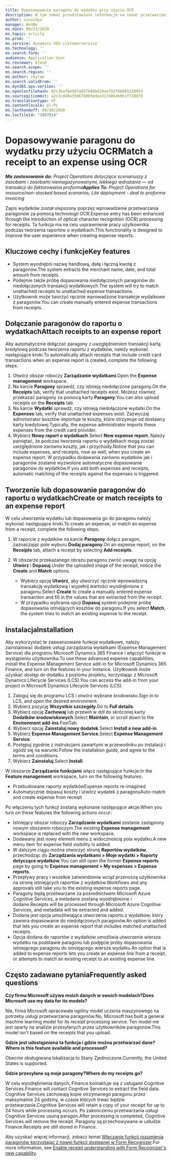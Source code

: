 ```yaml
---
title: Dopasowywanie paragonu do wydatku przy użyciu OCR
description: W tym temat przedstawiono informacje na temat przetwarzania paragonów za pomocą technologii OCR.
author: suvaidya
manager: AnnBe
ms.date: 09/23/2020
ms.topic: article
ms.prod: ''
ms.service: dynamics-365-customerservice
ms.technology: ''
ms.search.form: ''
audience: Application User
ms.reviewer: kfend
ms.search.scope: ''
ms.search.region: ''
ms.author: shylaw
ms.search.validFrom: ''
ms.dyn365.ops.version: ''
ms.openlocfilehash: 02c1bafbe907a657689b610ae792f88085320903
ms.sourcegitcommit: a2c3cd49a3b667b8b5edaa31788b4b9b1f728d78
ms.translationtype: HT
ms.contentlocale: pl-PL
ms.lasthandoff: 09/28/2020
ms.locfileid: "3897014"
---
```

# <a name="match-a-receipt-to-an-expense-using-ocr"></a><span data-ttu-id="a53e0-103">Dopasowywanie paragonu do wydatku przy użyciu OCR</span><span class="sxs-lookup"><span data-stu-id="a53e0-103">Match a receipt to an expense using OCR</span></span>

<span data-ttu-id="a53e0-104">_**Ma zastosowanie do:** Project Operations dotyczące scenariuszy z zasobami i zasobami niemagazynowanymi, lekkiego wdrażania — od transakcji do fakturowania proforma_</span><span class="sxs-lookup"><span data-stu-id="a53e0-104">_**Applies To:** Project Operations for resource/non-stocked based scenarios, Lite deployment - deal to proforma invoicing_</span></span>

<span data-ttu-id="a53e0-105">Zapis wydatków został ulepszony poprzez wprowadzenie przetwarzania paragonów za pomocą technologii OCR.</span><span class="sxs-lookup"><span data-stu-id="a53e0-105">Expense entry has been enhanced through the introduction of optical character recognition (OCR) processing for receipts.</span></span> <span data-ttu-id="a53e0-106">Ta funkcja ma na celu usprawnienie pracy użytkownika podczas tworzenia raportów o wydatkach.</span><span class="sxs-lookup"><span data-stu-id="a53e0-106">This functionality is designed to improve the user experience when creating expense reports.</span></span>

## <a name="key-features"></a><span data-ttu-id="a53e0-107">Kluczowe cechy i funkcje</span><span class="sxs-lookup"><span data-stu-id="a53e0-107">Key features</span></span>

- <span data-ttu-id="a53e0-108">System wyodrębni nazwę handlową, datę i łączną kwotę z paragonów.</span><span class="sxs-lookup"><span data-stu-id="a53e0-108">The system extracts the merchant name, date, and total amount from receipts.</span></span>
- <span data-ttu-id="a53e0-109">Podejmie także próbę dopasowania niedołączonych paragonów do niedołączonych transakcji wydatkowych.</span><span class="sxs-lookup"><span data-stu-id="a53e0-109">The system will try to match unattached receipts to unattached expense transactions.</span></span>
- <span data-ttu-id="a53e0-110">Użytkownik może tworzyć ręcznie wprowadzone transakcje wydatkowe z paragonów.</span><span class="sxs-lookup"><span data-stu-id="a53e0-110">You can create manually entered expense transactions from receipts.</span></span>

## <a name="attach-receipts-to-an-expense-report"></a><span data-ttu-id="a53e0-111">Dołączanie paragonów do raportu o wydatkach</span><span class="sxs-lookup"><span data-stu-id="a53e0-111">Attach receipts to an expense report</span></span>

<span data-ttu-id="a53e0-112">Aby automatycznie dołączać paragony z uwzględnieniem transakcji kartą kredytową podczas tworzenia raportu z wydatków, należy wykonać następujące kroki.</span><span class="sxs-lookup"><span data-stu-id="a53e0-112">To automatically attach receipts that include credit card transactions when an expense report is created, complete the following steps.</span></span>

  1. <span data-ttu-id="a53e0-113">Otwórz obszar roboczy **Zarządzanie wydatkami**.</span><span class="sxs-lookup"><span data-stu-id="a53e0-113">Open the **Expense management** workspace.</span></span>
  2. <span data-ttu-id="a53e0-114">Na karcie **Paragony** sprawdź, czy istnieją niedołączone paragony.</span><span class="sxs-lookup"><span data-stu-id="a53e0-114">On the **Receipts** tab, verify that unattached receipts exist.</span></span> <span data-ttu-id="a53e0-115">Możesz również przekazać paragony za pomocą karty **Paragony**.</span><span class="sxs-lookup"><span data-stu-id="a53e0-115">You can also upload receipts on the **Receipts** tab.</span></span>
  3. <span data-ttu-id="a53e0-116">Na karcie **Wydatki** sprawdź, czy istnieją niedołączone wydatki.</span><span class="sxs-lookup"><span data-stu-id="a53e0-116">On the **Expenses** tab, verify that unattached expenses exist.</span></span> <span data-ttu-id="a53e0-117">Zazwyczaj administrator kosztów importuje te koszty, które otrzymuje od dostawcy karty kredytowej.</span><span class="sxs-lookup"><span data-stu-id="a53e0-117">Typically, the expense administrator imports these expenses from the credit card provider.</span></span>
  4. <span data-ttu-id="a53e0-118">Wybierz **Nowy raport o wydatkach**.</span><span class="sxs-lookup"><span data-stu-id="a53e0-118">Select **New expense report**.</span></span> <span data-ttu-id="a53e0-119">Należy pamiętać, że podczas tworzenia raportu o wydatkach mogą zostać uwzględnione zarówno koszty, jak i przychody.</span><span class="sxs-lookup"><span data-stu-id="a53e0-119">Notice that you can include expenses, and receipts, now as well, when you create an expense report.</span></span> <span data-ttu-id="a53e0-120">W przypadku dodawania zarówno wydatków jak i paragonów zostanie wyzwolone automatyczne dopasowanie paragonów do wydatków.</span><span class="sxs-lookup"><span data-stu-id="a53e0-120">If you add both expenses and receipts, automatic matching of the receipts against the expenses is triggered.</span></span>

## <a name="create-or-match-receipts-to-an-expense-report"></a><span data-ttu-id="a53e0-121">Tworzenie lub dopasowanie paragonów do raportu o wydatkach</span><span class="sxs-lookup"><span data-stu-id="a53e0-121">Create or match receipts to an expense report</span></span>
<span data-ttu-id="a53e0-122">W celu utworzenia wydatku lub dopasowania go do paragonu należy wykonać następujące kroki.</span><span class="sxs-lookup"><span data-stu-id="a53e0-122">To create an expense, or match an expense from a receipt, complete the following steps.</span></span>

  1. <span data-ttu-id="a53e0-123">W raporcie z wydatków na karcie **Paragony** dołącz paragon, zaznaczając pole wyboru **Dodaj paragony**.</span><span class="sxs-lookup"><span data-stu-id="a53e0-123">On an expense report, on the **Receipts** tab, attach a receipt by selecting **Add receipts**.</span></span>
  2. <span data-ttu-id="a53e0-124">W obszarze przekazanego obrazu paragonu zwróć uwagę na opcję **Utwórz** i **Dopasuj**.</span><span class="sxs-lookup"><span data-stu-id="a53e0-124">Under the uploaded image of the receipt, notice the **Create** and **Match** options.</span></span>

      - <span data-ttu-id="a53e0-125">Wybierz opcję **Utwórz**, aby utworzyć ręcznie wprowadzoną transakcję wydatkową i wypełnij wartości wyodrębnione z paragonu.</span><span class="sxs-lookup"><span data-stu-id="a53e0-125">Select **Create** to create a manually entered expense transaction and fill in the values that are extracted from the receipt.</span></span>
      - <span data-ttu-id="a53e0-126">W przypadku wybrania opcji **Dopasuj** system podejmie próbę dopasowania istniejących kosztów do paragonu.</span><span class="sxs-lookup"><span data-stu-id="a53e0-126">If you select **Match**, the system tries to match an existing expense to the receipt.</span></span>

## <a name="installation"></a><span data-ttu-id="a53e0-127">Instalacja</span><span class="sxs-lookup"><span data-stu-id="a53e0-127">Installation</span></span>

<span data-ttu-id="a53e0-128">Aby wykorzystać te zaawansowane funkcje wydatkowe, należy zainstalować dodatek usługi zarządzania wydatkami (Expense Management Service) dla programu Microsoft Dynamics 365 Finance i włączyć funkcje w wystąpieniu użytkownika.</span><span class="sxs-lookup"><span data-stu-id="a53e0-128">To use these advanced expense capabilities, install the Expense Management Service add-in for Microsoft Dynamics 365 Finance, and turn on the features in your instance.</span></span> <span data-ttu-id="a53e0-129">Użytkownik może uzyskać dostęp do dodatku z poziomu projektu, korzystając z Microsoft Dynamics Lifecycle Services (LCS).</span><span class="sxs-lookup"><span data-stu-id="a53e0-129">You can access the add-in from your project in Microsoft Dynamics Lifecycle Services (LCS).</span></span>

1. <span data-ttu-id="a53e0-130">Zaloguj się do programu LCS i otwórz wybrane środowisko.</span><span class="sxs-lookup"><span data-stu-id="a53e0-130">Sign in to LCS, and open the desired environment.</span></span>
2. <span data-ttu-id="a53e0-131">Wybierz pozycję **Wszystkie szczegóły**.</span><span class="sxs-lookup"><span data-stu-id="a53e0-131">Go to **Full details**.</span></span>
3. <span data-ttu-id="a53e0-132">Wybierz opcję **Zachowaj** lub przewiń w dół do skróconej karty **Dodatków środowiskowych**.</span><span class="sxs-lookup"><span data-stu-id="a53e0-132">Select **Maintain**, or scroll down to the **Environment add-ins** FastTab.</span></span>
4. <span data-ttu-id="a53e0-133">Wybierz opcję **Zainstaluj nowy dodatek**.</span><span class="sxs-lookup"><span data-stu-id="a53e0-133">Select **Install a new add-in**.</span></span>
5. <span data-ttu-id="a53e0-134">Wybierz **Expense Management Service**.</span><span class="sxs-lookup"><span data-stu-id="a53e0-134">Select **Expense Management Service**.</span></span>
6. <span data-ttu-id="a53e0-135">Postępuj zgodnie z instrukcjami zawartymi w przewodniku po instalacji i zgódź się na warunki.</span><span class="sxs-lookup"><span data-stu-id="a53e0-135">Follow the installation guide, and agree to the terms and conditions.</span></span>
7. <span data-ttu-id="a53e0-136">Wybierz **Zainstaluj**.</span><span class="sxs-lookup"><span data-stu-id="a53e0-136">Select **Install**.</span></span>

<span data-ttu-id="a53e0-137">W obszarze **Zarządzanie funkcjami** włącz następujące funkcje:</span><span class="sxs-lookup"><span data-stu-id="a53e0-137">In the **Feature management** workspace, turn on the following features:</span></span>

- <span data-ttu-id="a53e0-138">Przebudowane raporty wydatków</span><span class="sxs-lookup"><span data-stu-id="a53e0-138">Expense reports re-imagined</span></span>
- <span data-ttu-id="a53e0-139">Automatycznie dopasuj koszty i utwórz wydatek z paragonu</span><span class="sxs-lookup"><span data-stu-id="a53e0-139">Auto-match and create expense from receipt</span></span>

<span data-ttu-id="a53e0-140">Po włączeniu tych funkcji zostaną wykonane następujące akcje:</span><span class="sxs-lookup"><span data-stu-id="a53e0-140">When you turn on these features the following actions occur:</span></span>

- <span data-ttu-id="a53e0-141">Istniejący obszar roboczy **Zarządzanie wydatkami** zostanie zastąpiony nowym obszarem roboczym.</span><span class="sxs-lookup"><span data-stu-id="a53e0-141">The existing **Expense management** workspace is replaced with the new workspace.</span></span>
- <span data-ttu-id="a53e0-142">Dodawany jest nowy element menu z widocznością pola wydatku.</span><span class="sxs-lookup"><span data-stu-id="a53e0-142">A new menu item for expense field visibility is added.</span></span>
- <span data-ttu-id="a53e0-143">W dalszym ciągu można otworzyć stronę **Raportów wydatków**, przechodząc do **Zarządzania wydatkami > Moje wydatki > Raporty dotyczące wydatków**.</span><span class="sxs-lookup"><span data-stu-id="a53e0-143">You can still open the former **Expense reports** page by going to **Expense management > My expenses > Expense reports**.</span></span>
- <span data-ttu-id="a53e0-144">Przepływy pracy i wszelkie zatwierdzenia wciąż przenoszą użytkownika na stronę istniejących raportów z wydatków.</span><span class="sxs-lookup"><span data-stu-id="a53e0-144">Workflows and any approvals still take you to the existing expense reports page.</span></span>
- <span data-ttu-id="a53e0-145">Paragony będą przetwarzane za pośrednictwem Microsoft Azure Cognitive Services, a metadane zostaną wyodrębnione i dodane.</span><span class="sxs-lookup"><span data-stu-id="a53e0-145">Receipts will be processed through Microsoft Azure Cognitive Services, and metadata will be extracted and added.</span></span>
- <span data-ttu-id="a53e0-146">Dodana jest opcja umożliwiająca utworzenie raportu z wydatków, który zawiera dopasowanie do niedołączonych paragonów.</span><span class="sxs-lookup"><span data-stu-id="a53e0-146">An option is added that lets you create an expense report that includes matched unattached receipts.</span></span>
- <span data-ttu-id="a53e0-147">Opcja dodana do raportów z wydatków umożliwia utworzenie wiersza wydatku na podstawie paragonu lub podjęcie próby dopasowania istniejącego paragonu do istniejącego wiersza wydatku.</span><span class="sxs-lookup"><span data-stu-id="a53e0-147">An option that is added to expense reports lets you create an expense line from a receipt, or attempts to match an existing receipt to an existing expense line.</span></span>

## <a name="frequently-asked-questions"></a><span data-ttu-id="a53e0-148">Często zadawane pytania</span><span class="sxs-lookup"><span data-stu-id="a53e0-148">Frequently asked questions</span></span>

<span data-ttu-id="a53e0-149">**Czy firma Microsoft używa moich danych w swoich modelach?**</span><span class="sxs-lookup"><span data-stu-id="a53e0-149">**Does Microsoft use my data for its models?**</span></span>

<span data-ttu-id="a53e0-150">Nie, firma Microsoft opracowała ogólny model uczenia maszynowego na potrzeby usługi przetwarzania paragonów.</span><span class="sxs-lookup"><span data-stu-id="a53e0-150">No, Microsoft has built a general machine learning model for its receipt processing service.</span></span> <span data-ttu-id="a53e0-151">Ten model nie jest oparty na analizie przesyłanych przez użytkowników paragonów.</span><span class="sxs-lookup"><span data-stu-id="a53e0-151">This model isn't based on the receipts that you upload.</span></span>

<span data-ttu-id="a53e0-152">**Gdzie jest udostępniona ta funkcja i gdzie można przetwarzać dane?**</span><span class="sxs-lookup"><span data-stu-id="a53e0-152">**Where is this feature available and processed?**</span></span>

<span data-ttu-id="a53e0-153">Obecnie obsługiwana lokalizacja to Stany Zjednoczone.</span><span class="sxs-lookup"><span data-stu-id="a53e0-153">Currently, the United States is supported.</span></span>

<span data-ttu-id="a53e0-154">**Gdzie przesyłane są moje paragony?**</span><span class="sxs-lookup"><span data-stu-id="a53e0-154">**Where do my receipts go?**</span></span>

<span data-ttu-id="a53e0-155">W celu wyodrębnienia danych, Finance kontaktuje się z usługami Cognitive Services.</span><span class="sxs-lookup"><span data-stu-id="a53e0-155">Finance will contact Cognitive Services to extract the field data.</span></span> <span data-ttu-id="a53e0-156">Cognitive Services zachowają kopie otrzymanego paragonu przez maksymalnie 24 godziny, w czasie których trwać będzie przetwarzanie.</span><span class="sxs-lookup"><span data-stu-id="a53e0-156">Cognitive Services will retain a copy of your receipt for up to 24 hours while processing occurs.</span></span> <span data-ttu-id="a53e0-157">Po zakończeniu przetwarzania usługi Cognitive Services usuną paragon.</span><span class="sxs-lookup"><span data-stu-id="a53e0-157">After processing is completed, Cognitive Services will remove the receipt.</span></span> <span data-ttu-id="a53e0-158">Paragony są przechowywane w usłudze Finance.</span><span class="sxs-lookup"><span data-stu-id="a53e0-158">Receipts are still stored in Finance.</span></span>

<span data-ttu-id="a53e0-159">Aby uzyskać więcej informacji, zobacz temat [Włączanie funkcji rozumienia paragonów korzystając z nowej funkcji dostępnej w Form Recognizer](https://azure.microsoft.com/blog/enable-receipt-understanding-with-form-recognizer-s-new-capability/).</span><span class="sxs-lookup"><span data-stu-id="a53e0-159">For more information, see [Enable receipt understanding with Form Recognizer's new capability](https://azure.microsoft.com/blog/enable-receipt-understanding-with-form-recognizer-s-new-capability/).</span></span>
